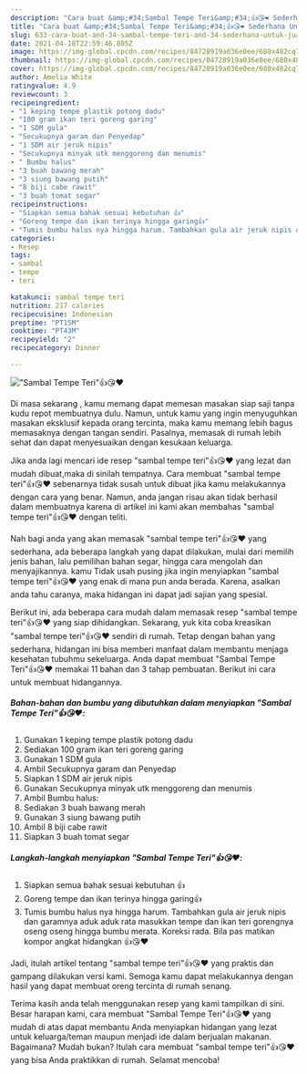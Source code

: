 ```yaml
---
description: "Cara buat &amp;#34;Sambal Tempe Teri&amp;#34;👍😘❤️ Sederhana Untuk Jualan"
title: "Cara buat &amp;#34;Sambal Tempe Teri&amp;#34;👍😘❤️ Sederhana Untuk Jualan"
slug: 633-cara-buat-and-34-sambal-tempe-teri-and-34-sederhana-untuk-jualan
date: 2021-04-18T22:59:46.805Z
image: https://img-global.cpcdn.com/recipes/84728919a036e0ee/680x482cq70/sambal-tempe-teri👍😘❤️-foto-resep-utama.jpg
thumbnail: https://img-global.cpcdn.com/recipes/84728919a036e0ee/680x482cq70/sambal-tempe-teri👍😘❤️-foto-resep-utama.jpg
cover: https://img-global.cpcdn.com/recipes/84728919a036e0ee/680x482cq70/sambal-tempe-teri👍😘❤️-foto-resep-utama.jpg
author: Amelia White
ratingvalue: 4.9
reviewcount: 3
recipeingredient:
- "1 keping tempe plastik potong dadu"
- "100 gram ikan teri goreng garing"
- "1 SDM gula"
- "Secukupnya garam dan Penyedap"
- "1 SDM air jeruk nipis"
- "Secukupnya minyak utk menggoreng dan menumis"
- " Bumbu halus"
- "3 buah bawang merah"
- "3 siung bawang putih"
- "8 biji cabe rawit"
- "3 buah tomat segar"
recipeinstructions:
- "Siapkan semua bahak sesuai kebutuhan 👍"
- "Goreng tempe dan ikan terinya hingga garing👍"
- "Tumis bumbu halus nya hingga harum. Tambahkan gula air jeruk nipis dan garamnya aduk aduk rata masukkan tempe dan ikan teri gorengnya oseng oseng hingga bumbu merata. Koreksi rada. Bila pas matikan kompor angkat hidangkan 👍😘❤️"
categories:
- Resep
tags:
- sambal
- tempe
- teri

katakunci: sambal tempe teri 
nutrition: 217 calories
recipecuisine: Indonesian
preptime: "PT15M"
cooktime: "PT43M"
recipeyield: "2"
recipecategory: Dinner

---
```



![&#34;Sambal Tempe Teri&#34;👍😘❤️](https://img-global.cpcdn.com/recipes/84728919a036e0ee/680x482cq70/sambal-tempe-teri👍😘❤️-foto-resep-utama.jpg)

Di masa  sekarang , kamu memang dapat memesan masakan siap saji tanpa kudu repot membuatnya dulu. Namun, untuk kamu yang ingin menyuguhkan masakan eksklusif kepada orang tercinta, maka kamu memang lebih bagus memasaknya dengan tangan sendiri. Pasalnya, memasak di rumah lebih sehat dan dapat menyesuaikan dengan kesukaan keluarga.

Jika anda lagi mencari ide resep &#34;sambal tempe teri&#34;👍😘❤️ yang lezat dan mudah dibuat,maka di sinilah tempatnya. Cara membuat &#34;sambal tempe teri&#34;👍😘❤️  sebenarnya tidak susah untuk dibuat jika kamu melakukannya dengan cara yang benar. Namun, anda jangan risau akan tidak berhasil dalam membuatnya 
karena di artikel ini kami akan membahas &#34;sambal tempe teri&#34;👍😘❤️ dengan teliti.  



Nah bagi anda yang akan memasak &#34;sambal tempe teri&#34;👍😘❤️ yang sederhana, ada beberapa langkah yang dapat dilakukan, mulai dari memilih jenis bahan, lalu pemilihan bahan segar, hingga cara mengolah dan menyajikannya. kamu Tidak usah pusing jika ingin menyiapkan &#34;sambal tempe teri&#34;👍😘❤️ yang enak di mana pun anda berada. Karena, asalkan anda  tahu caranya, maka hidangan ini dapat jadi sajian yang spesial.

Berikut ini, ada beberapa cara mudah dalam memasak resep &#34;sambal tempe teri&#34;👍😘❤️ yang siap dihidangkan. Sekarang, yuk kita coba kreasikan &#34;sambal tempe teri&#34;👍😘❤️ sendiri di rumah. Tetap dengan bahan yang sederhana, hidangan ini bisa memberi manfaat dalam membantu menjaga kesehatan tubuhmu sekeluarga. Anda dapat membuat &#34;Sambal Tempe Teri&#34;👍😘❤️ memakai 11 bahan dan 3 tahap pembuatan. Berikut ini cara untuk membuat hidangannya.

<!--inarticleads1-->

##### Bahan-bahan dan bumbu yang dibutuhkan dalam menyiapkan &#34;Sambal Tempe Teri&#34;👍😘❤️:

1. Gunakan 1 keping tempe plastik potong dadu
1. Sediakan 100 gram ikan teri goreng garing
1. Gunakan 1 SDM gula
1. Ambil Secukupnya garam dan Penyedap
1. Siapkan 1 SDM air jeruk nipis
1. Gunakan Secukupnya minyak utk menggoreng dan menumis
1. Ambil  Bumbu halus:
1. Sediakan 3 buah bawang merah
1. Gunakan 3 siung bawang putih
1. Ambil 8 biji cabe rawit
1. Siapkan 3 buah tomat segar




<!--inarticleads2-->

##### Langkah-langkah menyiapkan &#34;Sambal Tempe Teri&#34;👍😘❤️:

1. Siapkan semua bahak sesuai kebutuhan 👍
1. Goreng tempe dan ikan terinya hingga garing👍
1. Tumis bumbu halus nya hingga harum. Tambahkan gula air jeruk nipis dan garamnya aduk aduk rata masukkan tempe dan ikan teri gorengnya oseng oseng hingga bumbu merata. Koreksi rada. Bila pas matikan kompor angkat hidangkan 👍😘❤️




Jadi, itulah artikel tentang  &#34;sambal tempe teri&#34;👍😘❤️  yang praktis dan gampang dilakukan versi kami. Semoga kamu dapat melakukannya dengan hasil yang dapat membuat oreng tercinta di rumah senang. 

Terima kasih anda telah menggunakan resep yang kami tampilkan di sini. Besar harapan kami, cara membuat  &#34;Sambal Tempe Teri&#34;👍😘❤️ yang mudah di atas dapat membantu Anda menyiapkan hidangan yang lezat untuk keluarga/teman maupun menjadi ide dalam berjualan makanan. Bagaimana? Mudah bukan? Itulah cara membuat &#34;sambal tempe teri&#34;👍😘❤️ yang bisa Anda praktikkan di rumah. Selamat mencoba!

